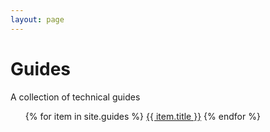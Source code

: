 ```yaml
---
layout: page
---
```


<h1 class="page-heading">Guides</h1>

<p>A collection of technical guides</p>

<ul class="post-list">
    {% for item in site.guides %}
    <a href="{{ item.url | prepend: item.baseurl }}">{{ item.title }}</a>
    {% endfor %}
</ul>